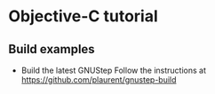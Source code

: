 # Objective-C tutorial

## Build examples
* Build the latest GNUStep
 Follow the instructions at https://github.com/plaurent/gnustep-build



